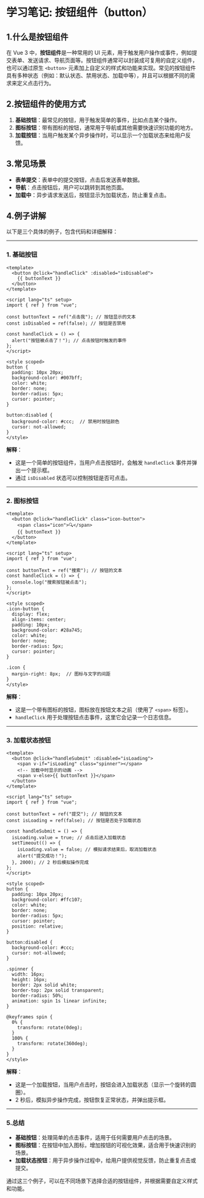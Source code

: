 # 学习笔记: 按钮组件（button）

## 1.什么是按钮组件

在 Vue 3 中，**按钮组件**是一种常用的 UI 元素，用于触发用户操作或事件，例如提交表单、发送请求、导航页面等。按钮组件通常可以封装成可复用的自定义组件，也可以通过原生 `<button>` 元素加上自定义的样式和功能来实现。常见的按钮组件具有多种状态（例如：默认状态、禁用状态、加载中等），并且可以根据不同的需求来定义点击行为。

## 2.按钮组件的使用方式

1. **基础按钮**：最常见的按钮，用于触发简单的事件，比如点击某个操作。
2. **图标按钮**：带有图标的按钮，通常用于导航或其他需要快速识别功能的地方。
3. **加载按钮**：当用户触发某个异步操作时，可以显示一个加载状态来给用户反馈。

## 3.常见场景

- **表单提交**：表单中的提交按钮，点击后发送表单数据。
- **导航**：点击按钮后，用户可以跳转到其他页面。
- **加载中**：异步请求发送后，按钮显示为加载状态，防止重复点击。

## 4.例子讲解

以下是三个具体的例子，包含代码和详细解释：

---

### 1. 基础按钮

```vue
<template>
  <button @click="handleClick" :disabled="isDisabled">
    {{ buttonText }}
  </button>
</template>

<script lang="ts" setup>
import { ref } from "vue";

const buttonText = ref("点击我"); // 按钮显示的文本
const isDisabled = ref(false); // 按钮是否禁用

const handleClick = () => {
  alert("按钮被点击了！"); // 点击按钮时触发的事件
};
</script>

<style scoped>
button {
  padding: 10px 20px;
  background-color: #007bff;
  color: white;
  border: none;
  border-radius: 5px;
  cursor: pointer;
}

button:disabled {
  background-color: #ccc;  // 禁用时按钮颜色
  cursor: not-allowed;
}
</style>
```

**解释**：

- 这是一个简单的按钮组件，当用户点击按钮时，会触发 `handleClick` 事件并弹出一个提示框。
- 通过 `isDisabled` 状态可以控制按钮是否可点击。

---

### 2. 图标按钮

```vue
<template>
  <button @click="handleClick" class="icon-button">
    <span class="icon">🔍</span>
    {{ buttonText }}
  </button>
</template>

<script lang="ts" setup>
import { ref } from "vue";

const buttonText = ref("搜索"); // 按钮的文本
const handleClick = () => {
  console.log("搜索按钮被点击");
};
</script>

<style scoped>
.icon-button {
  display: flex;
  align-items: center;
  padding: 10px;
  background-color: #28a745;
  color: white;
  border: none;
  border-radius: 5px;
  cursor: pointer;
}

.icon {
  margin-right: 8px;  // 图标与文字的间距
}
</style>
```

**解释**：

- 这是一个带有图标的按钮，图标放在按钮文本之前（使用了 `<span>` 标签）。
- `handleClick` 用于处理按钮点击事件，这里它会记录一个日志信息。

---

### 3. 加载状态按钮

```vue
<template>
  <button @click="handleSubmit" :disabled="isLoading">
    <span v-if="isLoading" class="spinner"></span>
    <!-- 加载中时显示的动画 -->
    <span v-else>{{ buttonText }}</span>
  </button>
</template>

<script lang="ts" setup>
import { ref } from "vue";

const buttonText = ref("提交"); // 按钮的文本
const isLoading = ref(false); // 按钮是否处于加载状态

const handleSubmit = () => {
  isLoading.value = true; // 点击后进入加载状态
  setTimeout(() => {
    isLoading.value = false; // 模拟请求结束后，取消加载状态
    alert("提交成功！");
  }, 2000); // 2 秒后模拟操作完成
};
</script>

<style scoped>
button {
  padding: 10px 20px;
  background-color: #ffc107;
  color: white;
  border: none;
  border-radius: 5px;
  cursor: pointer;
  position: relative;
}

button:disabled {
  background-color: #ccc;
  cursor: not-allowed;
}

.spinner {
  width: 16px;
  height: 16px;
  border: 2px solid white;
  border-top: 2px solid transparent;
  border-radius: 50%;
  animation: spin 1s linear infinite;
}

@keyframes spin {
  0% {
    transform: rotate(0deg);
  }
  100% {
    transform: rotate(360deg);
  }
}
</style>
```

**解释**：

- 这是一个加载按钮，当用户点击时，按钮会进入加载状态（显示一个旋转的圆圈）。
- 2 秒后，模拟异步操作完成，按钮恢复正常状态，并弹出提示框。

---

### 5.总结

- **基础按钮**：处理简单的点击事件，适用于任何需要用户点击的场景。
- **图标按钮**：在按钮中加入图标，增加按钮的可视化效果，适合用于快速识别的场景。
- **加载状态按钮**：用于异步操作过程中，给用户提供视觉反馈，防止重复点击或提交。

通过这三个例子，可以在不同场景下选择合适的按钮组件，并根据需要自定义样式和功能。
